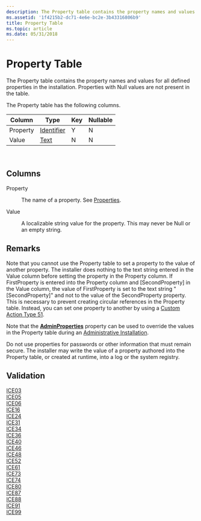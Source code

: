 ```yaml
---
description: The Property table contains the property names and values for all defined properties in the installation. Properties with Null values are not present in the table.
ms.assetid: '1f4215b2-dc71-4e6e-bc2e-3b43316806b9'
title: Property Table
ms.topic: article
ms.date: 05/31/2018
---
```


# Property Table

The Property table contains the property names and values for all defined properties in the installation. Properties with Null values are not present in the table.

The Property table has the following columns.



| Column   | Type                         | Key | Nullable |
|----------|------------------------------|-----|----------|
| Property | [Identifier](identifier.md) | Y   | N        |
| Value    | [Text](text.md)             | N   | N        |



 

## Columns

<dl> <dt>

<span id="Property"></span><span id="property"></span><span id="PROPERTY"></span>Property
</dt> <dd>

The name of a property. See [Properties](properties.md).

</dd> <dt>

<span id="Value"></span><span id="value"></span><span id="VALUE"></span>Value
</dt> <dd>

A localizable string value for the property. This may never be Null or an empty string.

</dd> </dl>

## Remarks

Note that you cannot use the Property table to set a property to the value of another property. The installer does nothing to the text string entered in the Value column before setting the property in the Property column. If FirstProperty is entered into the Property column and \[SecondProperty\] in the Value column, the value of FirstProperty is set to the text string "\[SecondProperty\]" and not to the value of the SecondProperty property. This is necessary to prevent creating circular references in the Property table. Instead, you can set one property to another by using a [Custom Action Type 51](custom-action-type-51.md).

Note that the [**AdminProperties**](adminproperties.md) property can be used to override the values in the Property table during an [Administrative Installation](administrative-installation.md).

Do not use properties for passwords or other information that must remain secure. The installer may write the value of a property authored into the Property table, or created at runtime, into a log or the system registry.

## Validation

<dl>

[ICE03](ice03.md)  
[ICE05](ice05.md)  
[ICE06](ice06.md)  
[ICE16](ice16.md)  
[ICE24](ice24.md)  
[ICE31](ice31.md)  
[ICE34](ice34.md)  
[ICE36](ice36.md)  
[ICE40](ice40.md)  
[ICE46](ice46.md)  
[ICE48](ice48.md)  
[ICE52](ice52.md)  
[ICE61](ice61.md)  
[ICE73](ice73.md)  
[ICE74](ice74.md)  
[ICE80](ice80.md)  
[ICE87](ice87.md)  
[ICE88](ice88.md)  
[ICE91](ice91.md)  
[ICE99](ice99.md)  
</dl>

 

 



